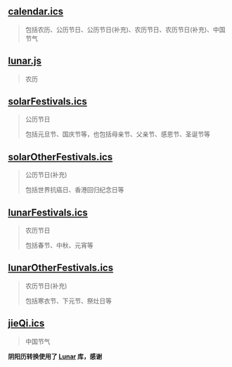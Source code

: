 ## [calendar.ics](https://github.com/uclort/calendar/blob/main/calendar.ics)

> 包括农历、公历节日、公历节日(补充)、农历节日、农历节日(补充)、中国节气

## [lunar.js](https://github.com/uclort/calendar/blob/main/lunar.js)

> 农历

## [solarFestivals.ics](https://github.com/uclort/calendar/blob/main/solarFestivals.ics)

> 公历节日
>
> 包括元旦节、国庆节等，也包括母亲节、父亲节、感恩节、圣诞节等

## [solarOtherFestivals.ics](https://github.com/uclort/calendar/blob/main/solarOtherFestivals.ics)

> 公历节日(补充)
>
> 包括世界抗癌日、香港回归纪念日等

## [lunarFestivals.ics](https://github.com/uclort/calendar/blob/main/lunarFestivals.ics)

> 农历节日
>
> 包括春节、中秋、元宵等

## [lunarOtherFestivals.ics](https://github.com/uclort/calendar/blob/main/lunarOtherFestivals.ics)

> 农历节日(补充)
>
> 包括寒衣节、下元节、祭灶日等

## [jieQi.ics](https://github.com/uclort/calendar/blob/main/jieQi.ics)

> 中国节气



**阴阳历转换使用了 [Lunar](http://6tail.cn/calendar/api.html) 库，感谢**
